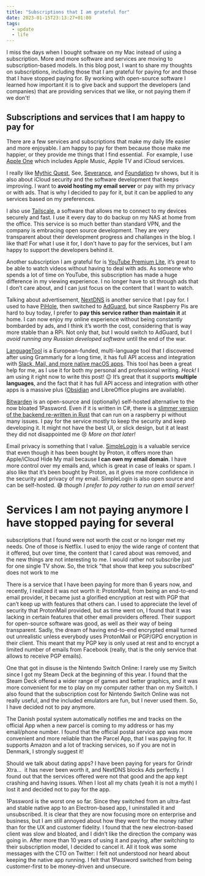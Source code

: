 ```yaml
---
title: "Subscriptions that I am grateful for"
date: 2023-01-15T23:13:27+01:00
tags:
  - update
  - life
---
```

I miss the days when I bought software on my Mac instead of using a
subscription. More and more software and services are moving to
subscription-based models. In this blog post, I want to share my thoughts on
subscriptions, including those that I am grateful for paying for and those that
I have stopped paying for. By working with open-source software I learned how
important it is to give back and support the developers (and companies) that are
providing services that we like, or not paying them if we don't! 
<!--more-->

## Subscriptions and services that I am happy to pay for
There are a few services and subscriptions that make my daily life easier and
more enjoyable. I am happy to pay for them because those make me happier, or
they provide me things that I find essential.  For example, I use 
[Apple One](https://www.apple.com/apple-one/) which includes Apple Music, 
Apple TV and iCloud services. 

I really like [Mythic Quest](https://tv.apple.com/us/show/mythic-quest/umc.cmc.1nfdfd5zlk05fo1bwwetzldy3), 
See, [Severance](https://tv.apple.com/dk/show/severance/umc.cmc.1srk2goyh2q2zdxcx605w8vtx), 
and [Foundation](https://tv.apple.com/dk/show/foundation/umc.cmc.5983fipzqbicvrve6jdfep4x3) 
tv shows, but it is also about iCloud security and the software development that
keeps improving. I want to **avoid hosting my email server** or pay with my
privacy or with ads. That is why I decided to pay for it, but it can be applied
to any services based on my preferences.

I also use [Tailscale](https://tailscale.com), a software that allows me to
connect to my devices securely and fast. I use it every day to do backup on my
NAS at home from the office. This service is so much better than standard VPN,
and the company is embracing open source development. They are very transparent
about their development progress and challanges in the blog. I like that! For
what I use it for, I don't have to pay for the services, but I am happy to
support the developers behind it.

Another subscription I am grateful for is [YouTube Premium Lite](https://www.youtube.com/premiumlite), 
it’s great to be able to watch videos without having to deal with ads. As
someone who spends a lot of time on YouTube, this subscription has made a huge
difference in my viewing experience. I no longer have to sit through ads that I
don’t care about, and I can just focus on the content that I want to watch.

Talking about advertisement, [NextDNS](https://nextdns.io) is another service
that I pay for. I used to have [PiHole](https://pi-hole.net), then switched to 
[AdGuard](https://github.com/AdguardTeam/AdGuardHome), but since Raspberry Pis
are hard to buy today, I prefer to **pay this service rather than maintain it** 
at home. I can now enjoy my online experience without being constantly bombarded
by ads, and I think it’s worth the cost, considering that is way more stable
than a RPi. Not only that, but I would switch to AdGuard, but I _avoid running
any Russian developed software_ until the end of the war.

[LanguageTool](http://languagetool.org/) is a European-funded, multi-language 
tool that I discovered after using Grammarly for a long time, it has full API 
access and integration with 
[Slack, Mail, and more native macOS apps](https://languagetool.org/mac-desktop). 
This tool has been a great help for me, as I use it for both my personal and
professional writing. _Heck!_ I am using it right now to write this post! :wink: 
It’s great that it supports **multiple languages**, and the fact that it has full
API access and integration with other apps is a massive plus 
([Obsidian](https://languagetool.org/insights/post/product-obsidian/) and
LibreOffice plugins are available).

[Bitwarden](https://bitwarden.com) is an open-source and (optionally)
self-hosted alternative to the now bloated 1Password. Even if it is written in
C#, there is a 
[slimmer version of the backend re-written in Rust](https://github.com/dani-garcia/vaultwarden) 
that can run on a raspberry pi without many issues. I pay for the service mostly
to keep the security and keep developing it. It might not have the best UI, or
slick design, but it at least they did not disappointed me :cry: 
_More on that later!_

Email privacy is something that I value. [SimpleLogin](http://simplelogin.io/) 
is a valuable service that even though it has been bought by Proton, it offers
more than Apple/iCloud Hide My mail because **I can own my email domain**. I
have more control over my emails and, which is great in case of leaks or spam. 
I also like that it’s been bought by Proton, as it gives me more confidence in
the security and privacy of my email. SimpleLogin is also open source and can
be self-hosted. :sweat_smile: _though I prefer to pay rather to
run an email server!_ 


# Services I am not paying anymore I have stopped paying for several
subscriptions that I found were not worth the cost or no longer met my needs.
One of those is Netflix. I used to enjoy the wide range of content that it
offered, but over time, the content that I cared about was removed, and the new
things are not interesting to me. I would rather not subscribe just for one
single TV show. So, the trick "that show that keep you subscribed" does not work
to me

There is a service that I have been paying for more than 6 years now, and
recently, I realized it was not worth it: ProtonMail, from being an end-to-end
email provider, it became just a glorified encryption at rest with PGP that
can’t keep up with features that others can. I used to appreciate the level of
security that ProtonMail provided, but as time went on, I found that it was
lacking in certain features that other email providers offered. Their support
for open-source software was good, as well as their way of being transparent.
Sadly, the dream of having end-to-end encrypted email turned out unrealistic
unless everybody uses ProtonMail or PGP/GPG encryption in their client. This
meant that my PGP key is only used at rest and to encrypt a limited number of
emails from Facebook (really, that is the only service that allows to receive
PGP emails).

One that got in disuse is the Nintendo Switch Online: I rarely use my Switch
since I got my Steam Deck at the beginning of this year. I found that the Steam
Deck offered a wider range of games and better graphics, and it was more
convenient for me to play on my computer rather than on my Switch. I also found
that the subscription cost for Nintendo Switch Online was not really useful, and
the included emulators are fun, but I never used them. So, I have decided not to
pay anymore.

The Danish postal system automatically notifies me and tracks on the official
App when a new parcel is coming to my address or has my email/phone number. I
found that the official postal service app was more convenient and more reliable
than the Parcel App, that I was paying for. It supports Amazon and a lot of
tracking services, so if you are not in Denmark, I strongly suggest it!

Should we talk about dating apps? I have been paying for years for Grindr
Xtra...  it has never been worth it, and NextDNS blocks Ads perfectly. I found
out that the services offered were not that good and the app kept crashing and
having issues. When I lost all my chats (yeah it is not a myth) I lost it and
decided not to pay for the app.

1Password is the worst one so far. Since they switched from an ultra-fast and
stable native app to an Electron-based app, I uninstalled it and unsubscribed.
It is clear that they are now focusing more on enterprise and business, but I am
still annoyed about how they went for the money rather than for the UX and
customer fidelity. I found that the new electron-based client was slow and
bloated, and I didn’t like the direction the company was going in. After more
than 10 years of using it and paying, after switching to their subscription
model, I decided to cancel it. All it took was some messages with the CTO on
Twitter: I felt not understood nor heard about keeping the native app running. I
felt that 1Password switched from being customer-first to be money-driven and
unsecure.
